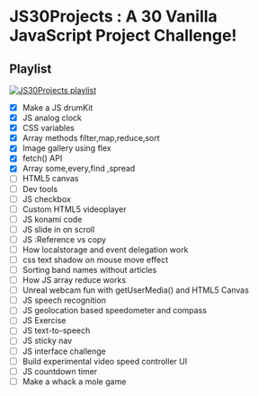 # JS30Projects : A 30 Vanilla JavaScript Project Challenge! 

## Playlist 

[![JS30Projects playlist](http://img.youtube.com/vi/VuN8qwZoego/0.jpg)](https://youtube.com/playlist?list=PLu8EoSxDXHP6CGK4YVJhL_VWetA865GOH)
  
- [x] Make a JS drumKit
- [x] JS analog clock
- [x] CSS variables
- [x] Array methods filter,map,reduce,sort
- [x] Image gallery using flex
- [x] fetch() API
- [x] Array some,every,find ,spread 
- [ ] HTML5 canvas
- [ ] Dev tools
- [ ] JS checkbox
- [ ] Custom HTML5 videoplayer
- [ ] JS konami code
- [ ] JS slide in on scroll
- [ ] JS :Reference vs copy
- [ ] How localstorage and event delegation work
- [ ] css text shadow on mouse move effect
- [ ] Sorting band names without articles
- [ ] How JS array reduce works
- [ ] Unreal webcam fun with getUserMedia() and HTML5 Canvas
- [ ] JS speech recognition
- [ ] JS geolocation based speedometer and compass
- [ ] JS Exercise
- [ ] JS text-to-speech
- [ ] JS sticky nav
- [ ] JS interface challenge
- [ ] Build experimental video speed controller UI
- [ ] JS countdown timer
- [ ] Make a whack a mole game
